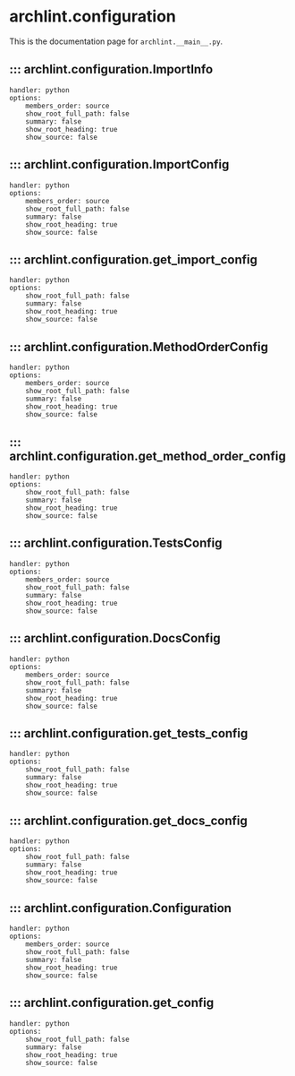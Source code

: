 # archlint.configuration

This is the documentation page for `archlint.__main__.py`.

## ::: archlint.configuration.ImportInfo
    handler: python
    options:
        members_order: source
        show_root_full_path: false
        summary: false
        show_root_heading: true
        show_source: false

## ::: archlint.configuration.ImportConfig
    handler: python
    options:
        members_order: source
        show_root_full_path: false
        summary: false
        show_root_heading: true
        show_source: false

## ::: archlint.configuration.get_import_config
    handler: python
    options:
        show_root_full_path: false
        summary: false
        show_root_heading: true
        show_source: false

## ::: archlint.configuration.MethodOrderConfig
    handler: python
    options:
        members_order: source
        show_root_full_path: false
        summary: false
        show_root_heading: true
        show_source: false

## ::: archlint.configuration.get_method_order_config
    handler: python
    options:
        show_root_full_path: false
        summary: false
        show_root_heading: true
        show_source: false

## ::: archlint.configuration.TestsConfig
    handler: python
    options:
        members_order: source
        show_root_full_path: false
        summary: false
        show_root_heading: true
        show_source: false

## ::: archlint.configuration.DocsConfig
    handler: python
    options:
        members_order: source
        show_root_full_path: false
        summary: false
        show_root_heading: true
        show_source: false

## ::: archlint.configuration.get_tests_config
    handler: python
    options:
        show_root_full_path: false
        summary: false
        show_root_heading: true
        show_source: false

## ::: archlint.configuration.get_docs_config
    handler: python
    options:
        show_root_full_path: false
        summary: false
        show_root_heading: true
        show_source: false

## ::: archlint.configuration.Configuration
    handler: python
    options:
        members_order: source
        show_root_full_path: false
        summary: false
        show_root_heading: true
        show_source: false

## ::: archlint.configuration.get_config
    handler: python
    options:
        show_root_full_path: false
        summary: false
        show_root_heading: true
        show_source: false
